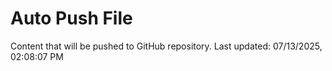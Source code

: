# Auto Push File

Content that will be pushed to GitHub repository.
Last updated: 07/13/2025, 02:08:07 PM